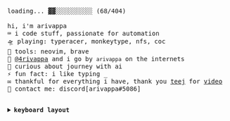 <!-- README inspired by @UnrealApex's -->

<samp>loading... ▓▓░░░░░░░░░░ (68/404)
  <br>
  <br>
  hi, i'm arivappa
  <br>
  ⌨ i code stuff, passionate for automation
  <br>
  🛸 playing: typeracer, monkeytype, nfs, coc
  <br>
  🧰 tools: neovim, brave
  <br>
  📡 [@4rivappa](https://github.com/4rivappa) and i go by `arivappa` on the internets
  <br>
  🔭 curious about journey with ai
  <br>
  ⚡ fun fact: i like typing _
  <br>
  ✉️ thankful for everything i have, thank you [teej](https://github.com/tjdevries) for [video](https://www.youtube.com/watch?v=ZBduBppB8r0)
  <br>
  💬 contact me: discord\[arivappa#5086\]
  <br>
  <br>
</samp>

<details closed>
<summary><samp><b>keyboard layout</b></samp></summary>
<img src="./keyboard-layout.png" alt="layout image" height="100"/>
</details>
